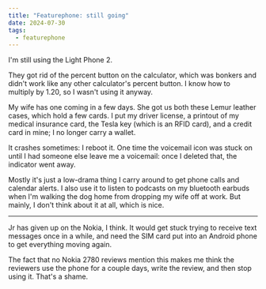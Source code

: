 ```yaml
---
title: "Featurephone: still going"
date: 2024-07-30
tags:
  - featurephone
---
```


I'm still using the Light Phone 2.

They got rid of the percent button on the calculator,
which was bonkers and didn't work like any other calculator's percent button.
I know how to multiply by 1.20, so I wasn't using it anyway.

My wife has one coming in a few days.
She got us both these Lemur leather cases,
which hold a few cards.
I put my driver license,
a printout of my medical insurance card,
the Tesla key (which is an RFID card),
and a credit card in mine;
I no longer carry a wallet.

It crashes sometimes: I reboot it.
One time the voicemail icon was stuck on
until I had someone else leave me a voicemail:
once I deleted that, the indicator went away.

Mostly it's just a low-drama thing I carry around to get phone calls
and calendar alerts.
I also use it to listen to podcasts on my bluetooth earbuds
when I'm walking the dog home from dropping
my wife off at work.
But mainly, I don't think about it at all,
which is nice.

---

Jr has given up on the Nokia, I think.
It would get stuck trying to receive text messages once in a while,
and need the SIM card put into an Android phone to get everything moving again.

The fact that no Nokia 2780 reviews mention this makes me think the reviewers use the phone for a couple days,
write the review,
and then stop using it.
That's a shame.


